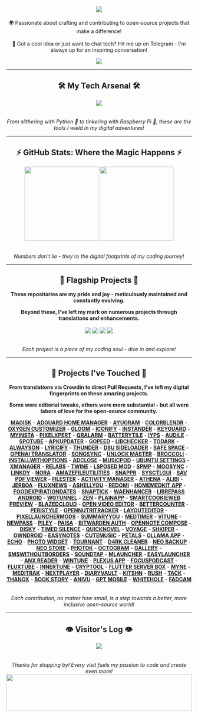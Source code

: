 <h1 align="center">
    <img src="https://readme-typing-svg.herokuapp.com/?font=Righteous&size=50&center=true&vCenter=true&width=1500&height=75&duration=2500&lines=Welcome+to+my+digital+playground!+👋;I'm+𝗦𝗵𝗟𝗲𝗿𝗣,+code+enthusiast+and+open-source+advocate!;Let's+dive+into+my+world+of+bits+and+bytes!" />
</h1>

<div align="center">
    
🌍 Passionate about crafting and contributing to open-source projects that make a difference! <br><br>
💬 Got a cool idea or just want to chat tech? Hit me up on Telegram - I'm always up for an inspiring conversation!

</div>

<div align="center"> 
  <a href="https://t.me/mikropsoft">
    <img src="https://img.shields.io/badge/Let's_Connect!-333333?style=for-the-badge&logo=telegram&logoColor=blue" />
  </a>
</div>

---
 
<h2 align="center">🛠️ My Tech Arsenal 🛠️</h2>

<div align="center">
    <img src="https://skillicons.dev/icons?i=python,github,vscode,linux,debian,raspberrypi" />
</div>

<div align="center">
    <br><br>
    <i>From slithering with Python 🐍 to tinkering with Raspberry Pi 🥧, these are the tools I wield in my digital adventures!</i>
</div>

---

<h2 align="center">⚡ GitHub Stats: Where the Magic Happens ⚡</h2>

<div align=center>  
  <img height=200 align="center" src="https://github-readme-stats.vercel.app/api?username=mikropsoft&rank_icon=github" />
  <img height=200 align="center" src="https://github-readme-stats.vercel.app/api/top-langs/?username=mikropsoft" />
</div>

<div align="center">
    <br><br>
    <i>Numbers don't lie - they're the digital footprints of my coding journey!</i>
</div>

---

<h2 align="center">🚀 Flagship Projects 🚀</h2>

<div align="center">
    
**These repositories are my pride and joy - meticulously maintained and constantly evolving.**

**Beyond these, I've left my mark on numerous projects through translations and enhancements.**
    
</div>

<div align=center>   
  <img align="center" src="https://github-readme-stats.vercel.app/api/pin/?username=mikropsoft&repo=StevenBlock"/>
  <img align="center" src="https://github-readme-stats.vercel.app/api/pin/?username=mikropsoft&repo=NmapLite"/>
  <img align="center" src="https://github-readme-stats.vercel.app/api/pin/?username=mikropsoft&repo=SqlmapLite"/>
  <img align="center" src="https://github-readme-stats.vercel.app/api/pin/?username=mikropsoft&repo=Python-Projects"/>  
</div>

<div align="center">
    <br><br>
    <i>Each project is a piece of my coding soul - dive in and explore!</i>
</div>

---

<h2 align="center">🌟 Projects I've Touched 🌟</h2>

<div align="center">
    
**From translations via Crowdin to direct Pull Requests, I've left my digital fingerprints on these amazing projects.**

**Some were editorial tweaks, others were more substantial - but all were labors of love for the open-source community.**    

</div>

<div align="center">
    <strong><a href="https://github.com/topjohnwu/Magisk">MAGISK</a></strong> - 
    <strong><a href="https://github.com/JGeek00/adguard-home-manager">ADGUARD HOME MANAGER</a></strong> - 
    <strong><a href="https://github.com/AyuGram">AYUGRAM</a></strong> - 
    <strong><a href="https://github.com/Mahmud0808/ColorBlendr">COLORB‌LENDR</a></strong> - 
    <strong><a href="https://github.com/DHD2280/Oxygen-Customizer">OXYGEN CUSTOMIZER</a></strong> - 
    <strong><a href="https://github.com/MateriiApps/Gloom">GLO‌OM</a></strong> - 
    <strong><a href="https://github.com/Mahmud0808/Iconify">ICONIFY</a></strong> - 
    <strong><a href="https://thedise.me/instander">IN‌STANDER</a></strong> - 
    <strong><a href="https://github.com/AChep/keyguard-app">KEYGUARD</a></strong> - 
    <strong><a href="https://myinsta.app">MY‌INSTA</a></strong> - 
    <strong><a href="https://github.com/siavash79/PixelXpert">PIXE‌LXPERT</a></strong> - 
    <strong><a href="https://github.com/sweakpl/qralarm-android">QRALARM</a></strong> - 
    <strong><a href="https://github.com/CominAtYou/BatteryTile">BATTERYTILE</a></strong> - 
    <strong><a href="https://github.com/StellarSand/IYPS">IYPS</a></strong> - 
    <strong><a href="https://github.com/aleksey-saenko/MusicRecognizer">AUDILE</a></strong> - 
    <strong><a href="https://github.com/KRTirtho/spotube">SPOTUBE</a></strong> - 
    <strong><a href="https://github.com/rumboalla/apkupdater">APKU‌PDATER</a></strong> - 
    <strong><a href="https://github.com/GopeedLab/gopeed">GOPEED</a></strong> - 
    <strong><a href="https://github.com/LibChecker/LibChecker">LIBC‌HECKER</a></strong> - 
    <strong><a href="https://github.com/darkmoonight/ToDark">TODARK</a></strong> - 
    <strong><a href="https://github.com/Domi04151309/AlwaysOn">ALW‌AYSON</a></strong> - 
    <strong><a href="https://github.com/WXRIW/Lyricify-App">LYRICIFY</a></strong> -  
    <strong><a href="https://github.com/thunder-app/thunder">THUNDER</a></strong> - 
    <strong><a href="https://github.com/VegaBobo/DSU-Sideloader">DSU SIDELOADER</a></strong> - 
    <strong><a href="https://github.com/aashishksahu/SafeSpace">SAF‌E SPACE</a></strong> - 
    <strong><a href="https://github.com/openai-translator/openai-translator">OPENAI TRANSLATOR</a></strong> - 
    <strong><a href="https://github.com/Lambada10/SongSync">SONGSYNC</a></strong> - 
    <strong><a href="https://github.com/sweakpl/unlock-master">UNLOCK MASTER</a></strong> - 
    <strong><a href="https://github.com/flauschtrud/broccoli">BROCCOLI</a></strong> - 
    <strong><a href="https://github.com/zacharee/InstallWithOptions">INSTALLWITHOPTIONS</a></strong> - 
    <strong><a href="https://github.com/zjyzip/AdClose">ADCLOSE</a></strong> - 
    <strong><a href="https://github.com/ubuntu-flutter-community/musicpod">MUSICPOD</a></strong> - 
    <strong><a href="https://github.com/ubuntu-flutter-community/settings">UBUNTU SETTINGS</a></strong> - 
    <strong><a href="https://github.com/Team-xManager/xManager">XMANAGER</a></strong> - 
    <strong><a href="https://github.com/theimpulson/ReLabs">RELABS</a></strong> - 
    <strong><a href="https://github.com/msasikanth/twine">TWINE</a></strong> - 
    <strong><a href="https://github.com/mywalkb/LSPosed_mod">LSPOSED MOD</a></strong> - 
    <strong><a href="https://github.com/toasterofbread/spmp">SPMP</a></strong> - 
    <strong><a href="https://github.com/Moosync/Moosync">MOOSYNC</a></strong> - 
    <strong><a href="https://github.com/JGeek00/linkdy">LINKDY</a></strong> - 
    <strong><a href="https://github.com/Sandakan/Nora">NORA</a></strong> - 
    <strong><a href="https://github.com/TeamAmaze/AmazeFileUtilities">AMAZEFILEUTILITIES</a></strong> - 
    <strong><a href="https://github.com/Iamlooker/Snappr">SNAPPR</a></strong> - 
    <strong><a href="https://github.com/Lennoard/SysctlGUI">SYSCTLGUI</a></strong> - 
    <strong><a href="https://github.com/Sav22999/sav-pdf-viewer-pro">SAV PDF VIEWER</a></strong> - 
    <strong><a href="https://github.com/roozbehzarei/filester">FILESTER</a></strong> - 
    <strong><a href="https://github.com/sdex/ActivityManager">ACTIVITY MANAGER</a></strong> - 
    <strong><a href="https://github.com/SebaUbuntu/Athena">ATHENA</a></strong> - 
    <strong><a href="https://github.com/Myzel394/Alibi">ALIBI</a></strong> - 
    <strong><a href="https://github.com/LemmyNet/jerboa">JERBOA</a></strong> - 
    <strong><a href="https://github.com/KevinCFechtel/FluxNews">FLUXNEWS</a></strong> - 
    <strong><a href="https://github.com/DP-Hridayan/aShellYou">ASHELLYOU</a></strong> - 
    <strong><a href="https://github.com/acszo/Redomi">REDOMI</a></strong> - 
    <strong><a href="https://github.com/pewaru-333/HomeMedkit-App">HOMEMEDKIT APP</a></strong> - 
    <strong><a href="https://github.com/lorenzovngl/FoodExpirationDates">FOODEXPIRATIONDATES</a></strong> - 
    <strong><a href="https://github.com/vishal2376/snaptick">SNAPTICK</a></strong> - 
    <strong><a href="https://github.com/Dev4Mod/WaEnhancer">WAENHANCER</a></strong> - 
    <strong><a href="https://github.com/LibrePass/LibrePass-Android">LIBREPASS ANDROID</a></strong> - 
    <strong><a href="https://github.com/zaneschepke/wgtunnel">WGTUNNEL</a></strong> - 
    <strong><a href="https://github.com/pakka-papad/Zen">ZEN</a></strong> - 
    <strong><a href="https://github.com/ismartcoding/plain-app">PLAINAPP</a></strong> - 
    <strong><a href="https://github.com/CookieJarApps/SmartCookieWeb-Preview">SMARTCOOKIEWEB PREVIEW</a></strong> - 
    <strong><a href="https://github.com/TheRedSpy15/blazedcloud">BLAZEDCLOUD</a></strong> - 
    <strong><a href="https://github.com/devhyper/open-video-editor">OPEN VIDEO EDITOR</a></strong> - 
    <strong><a href="https://github.com/albertvaka/bettercounter">BETTERCOUNTER</a></strong> - 
    <strong><a href="https://github.com/Hamza417/Peristyle">PERISTYLE</a></strong> - 
    <strong><a href="https://github.com/simonoppowa/OpenNutriTracker">OPENNUTRITRACKER</a></strong> - 
    <strong><a href="https://github.com/itsvks19/LayoutEditor">LAYOUTEDITOR</a></strong> - 
    <strong><a href="https://github.com/KieronQuinn/PixelLauncherMods">PIXELLAUNCHERMODS</a></strong> - 
    <strong><a href="https://github.com/talosross/SummaryYou">SUMMARYYOU</a></strong> - 
    <strong><a href="https://github.com/Futsch1/medTimer">MEDTIMER</a></strong> - 
    <strong><a href="https://github.com/25huizengek1/ViTune">VITUNE</a></strong> - 
    <strong><a href="https://github.com/6eero/NewPass">NEWPASS</a></strong> - 
    <strong><a href="https://github.com/justdeko/piley">PILEY</a></strong> - 
    <strong><a href="https://github.com/h4h13/Paisa">PAISA</a></strong> - 
    <strong><a href="https://github.com/bitwarden/authenticator-android">BITWARDEN AUTH</a></strong> - 
    <strong><a href="https://github.com/YangDai2003/OpenNote-Compose">OPENNOTE COMPOSE</a></strong> - 
    <strong><a href="https://github.com/newhinton/disky">DISKY</a></strong> - 
    <strong><a href="https://github.com/newhinton/Timed-Silence">TIMED SILENCE</a></strong> - 
    <strong><a href="https://github.com/LagradOst/QuickNovel">QUICKNOVEL</a></strong> - 
    <strong><a href="https://github.com/dluvian/voyage">VOYAGE</a></strong> -
    <strong><a href="https://github.com/Efimj/Shkiper">SHKIPER</a></strong> -
    <strong><a href="https://github.com/BinTianqi/OwnDroid">OWNDROID</a></strong> -
    <strong><a href="https://github.com/Kin69/EasyNotes">EASYNOTES</a></strong> -
    <strong><a href="https://github.com/sosauce/CuteMusic">CUTEMUSIC</a></strong> -
    <strong><a href="https://github.com/LeoColman/Petals">PETALS</a></strong> -
    <strong><a href="https://github.com/JHubi1/ollama-app">OLLAMA APP</a></strong> -
    <strong><a href="https://github.com/brahmkshatriya/echo">ECHO</a></strong> -
    <strong><a href="https://github.com/fibelatti/photo-widget">PHOTO WIDGET</a></strong> -
    <strong><a href="https://github.com/Zimbelstern/Tournant">TOURNANT</a></strong> -
    <strong><a href="https://github.com/D4rK7355608/com.d4rk.cleaner">D4RK CLEANER</a></strong> -
    <strong><a href="https://github.com/NeoApplications/Neo-Backup">NEO BACKUP</a></strong> -
    <strong><a href="https://github.com/NeoApplications/Neo-Store">NEO STORE</a></strong> -
    <strong><a href="https://github.com/leonlatsch/Photok">PHOTOK</a></strong> -
    <strong><a href="https://github.com/OctoGramApp/OctoGram">OCTOGRAM</a></strong> -
    <strong><a href="https://github.com/IacobIonut01/Gallery">GALLERY</a></strong> -
    <strong><a href="https://github.com/smswithoutborders/SMSWithoutBorders-App-Android">SMSWITHOUTBORDERS</a></strong> -
    <strong><a href="https://github.com/Angel-Studio/SoundTap">SOUNDTAP</a></strong> -
    <strong><a href="https://github.com/DroidWorksStudio/mLauncher">MLAUNCHER</a></strong> -
    <strong><a href="https://github.com/DroidWorksStudio/EasyLauncher">EASYLAUNCHER</a></strong> -
    <strong><a href="https://github.com/Anxcye/anx-reader">ANX READER</a></strong> -
    <strong><a href="https://github.com/tranht17/WinTune">WINTUNE</a></strong> -
    <strong><a href="https://github.com/techlore/Plexus-app">PLEXUS APP</a></strong> -
    <strong><a href="https://github.com/allentown521/FocusPodcast">FOCUSPODCAST</a></strong> -
    <strong><a href="https://github.com/mu-fazil-vk/FluxTube">FLUXTUBE</a></strong> - 
    <strong><a href="https://github.com/Malopieds/InnerTune">INNERTUNE</a></strong> -
    <strong><a href="https://github.com/nfdz/Cryptool">CRYPTOOL</a></strong> -
    <strong><a href="https://github.com/lollipopkit/flutter_server_box">FLUTTER SERVER BOX</a></strong> -
    <strong><a href="https://github.com/Pool-Of-Tears/Myne">MYNE</a></strong> -
    <strong><a href="https://github.com/AdamGuidarini/MediTrak">MEDITRAK</a></strong> -
    <strong><a href="https://github.com/anilbeesetti/nextplayer">NEXTPLAYER</a></strong> -
    <strong><a href="https://github.com/SankethBK/diaryvault">DIARYVAULT</a></strong> -
    <strong><a href="https://github.com/aimok04/kitshn">KITSHN</a></strong> -
    <strong><a href="https://github.com/shub39/Rush">RUSH</a></strong> -
    <strong><a href="https://github.com/patzly/tack-android">TACK</a></strong> -
    <strong><a href="https://github.com/Tornaco/Thanox">THANOX</a></strong> -
    <strong><a href="https://github.com/Acclorite/book-story">BOOK STORY</a></strong> -
    <strong><a href="https://github.com/SkyD666/AniVu">ANIVU</a></strong> -
    <strong><a href="https://github.com/Taewan-P/gpt_mobile">GPT MOBILE</a></strong> -
    <strong><a href="https://github.com/beradeep/whitehole">WHITEHOLE</a></strong> -
    <strong><a href="https://github.com/anonfaded/FadCam">FADCAM</a></strong> 
</div>

<div align="center">
    <br><br>
    <i>Each contribution, no matter how small, is a step towards a better, more inclusive open-source world!</i> 
</div>

---

<h2 align="center">👁️ Visitor's Log 👁️</h2>

<div align="center">
    <a href="https://u8views.com/github/mikropsoft">
        <img src="https://u8views.com/api/v1/github/profiles/75412448/views/day-week-month-total-count.svg">
    </a>
</div>

<div align="center">
    <br><br>
    <i>Thanks for stopping by! Every visit fuels my passion to code and create even more!</i>
</div>

<img src="https://raw.githubusercontent.com/matfantinel/matfantinel/master/waves.svg" width="100%" height="100">
